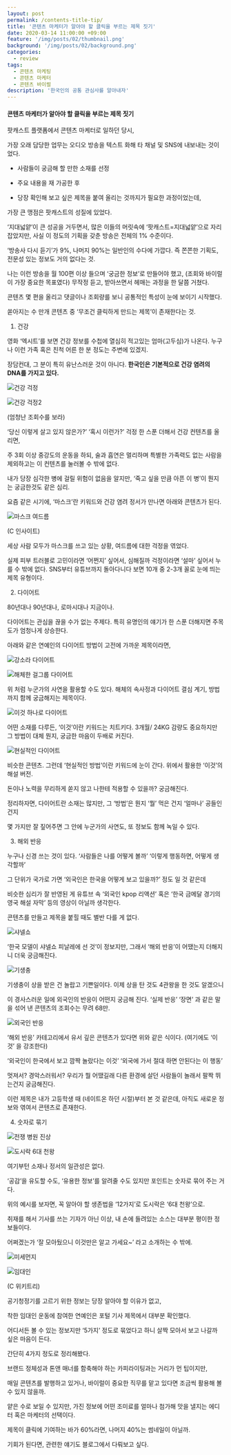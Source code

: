 ```yaml
---
layout: post
permalink: /contents-title-tip/
title: '콘텐츠 마케터가 알아야 할 클릭을 부르는 제목 짓기'
date: 2020-03-14 11:00:00 +09:00
feature: '/img/posts/02/thumbnail.png'
background: '/img/posts/02/background.png'
categories:
  - review
tags:
  - 콘텐츠 마케팅
  - 콘텐츠 마케터
  - 콘텐츠 바이럴
description: '한국인의 공통 관심사를 알아내자'
---
```


#### 콘텐츠 마케터가 알아야 할 클릭을 부르는 제목 짓기 ####



팟캐스트 플랫폼에서 콘텐츠 마케터로 일하던 당시,

가장 오래 담당한 업무는 오디오 방송을 텍스트 화해 타 채널 및 SNS에 내보내는 것이었다.

 

* 사람들이 궁금해 할 만한 소재를 선정

* 주요 내용을 재 가공한 후

* 당장 확인해 보고 싶은 제목을 붙여 올리는 것까지가 필요한 과정이었는데, 

  

가장 큰 맹점은 팟캐스트의 성질에 있었다.

‘지대넓얕’이 큰 성공을 거두면서, 많은 이들의 머릿속에 ‘팟캐스트=지대넓얕’으로 자리 잡았지만, 사실 이 정도의 기획을 갖춘 방송은 전체의 1% 수준이다.

‘방송사 다시 듣기’가 9%, 나머지 90%는 일반인의 수다에 가깝다. 즉 쫀쫀한 기획도, 전문성 있는 정보도 거의 없다는 것.

 

나는 이런 방송을 월 100편 이상 들으며 ‘궁금한 정보’로 만들어야 했고, (조회와 바이럴이 가장 중요한 목표였다) 무작정 듣고, 받아쓰면서 헤매는 과정을 한 달쯤 거쳤다.

 

콘텐츠 몇 편을 올리고 댓글이나 조회량를 보니 공통적인 특성이 눈에 보이기 시작했다.

쏟아지는 수 만개 콘텐츠 중 ‘무조건 클릭하게 만드는 제목’이 존재한다는 것. 

 

1. 건강

영화 ‘엑시트’를 보면 건강 정보를 수첩에 열심히 적고있는 엄마(고두심)가 나온다. 누구나 이런 가족 혹은 친척 어른 한 분 정도는 주변에 있겠지.

장담컨대, 그 분이 특히 유난스러운 것이 아니다. **한국인은 기본적으로 건강 염려의 DNA를 가지고 있다.**



 

![건강 걱정](/img/posts/02/01.png)

![건강 걱정2](/img/posts/02/02.png)

(엄청난 조회수를 보라)

‘당신 이렇게 살고 있지 않은가?’ ‘혹시 이런가?’ 걱정 한 스푼 더해서 건강 컨텐츠를 올리면,

주 3회 이상 중강도의 운동을 하되, 술과 흡연은 멀리하며 특별한 가족력도 없는 사람을 제외하고는 이 컨텐츠를 눌러볼 수 밖에 없다.

내가 당장 심각한 병에 걸릴 위험이 없음을 알지만, ‘죽고 싶을 만큼 아픈 이 병’이 뭔지는 궁금한것도 같은 심리.

요즘 같은 시기에, ‘마스크’란 키워드와 건강 염려 정서가 만나면 아래와 콘텐츠가 된다.



![마스크 여드름](/img/posts/02/03.png)

(C 인사이트)

세상 사람 모두가 마스크를 쓰고 있는 상황, 여드름에 대한 걱정을 엮었다.

실제 피부 트러블로 고민이라면 ‘어쩐지’ 싶어서, 심해질까 걱정이라면 ‘설마’ 싶어서 누를 수 밖에 없다. SNS부터 유튜브까지 돌아다니다 보면 10개 중 2-3개 꼴로 눈에 띄는 제목 유형이다.



2. 다이어트

80년대나 90년대나, 로마시대나 지금이나.

다이어트는 관심을 끊을 수가 없는 주제다. 특히 유명인의 얘기가 한 스푼 더해지면 주목도가 엄청나게 상승한다.

아래와 같은 연예인의 다이어트 방법이 고전에 가까운 제목이라면,

![강소라 다이어트](/img/posts/02/04.png)



![해체한 걸그룹 다이어트](/img/posts/02/05.png)

위 처럼 누군가의 사연을 활용할 수도 있다. 해체의 속사정과 다이어트 결심 계기, 방법까지 함께 궁금해지는 제목이다.



![이것 하나로 다이어트](/img/posts/02/06.png)

어떤 소재를 다루든, ‘이것’이란 키워드는 치트키다. 3개월/ 24KG 감량도 중요하지만 그 방법이 대체 뭔지, 궁금한 마음이 두배로 커진다.



![현실적인 다이어트](/img/posts/02/07.png)

비슷한 콘텐츠. 그런데 ‘현실적인 방법’이란 키워드에 눈이 간다. 위에서 활용한 ‘이것’의 해설 버전.

돈이나 노력을 무리하게 쏟지 않고 나한테 적용할 수 있을까? 궁금해진다.

 

정리하자면, 다이어트란 소재는 많지만, 그 ‘방법’은 뭔지 ‘뭘’ 먹은 건지 ‘얼마나’ 공들인건지

몇 가지만 잘 짚어주면 그 안에 누군가의 사연도, 또 정보도 함께 녹일 수 있다. 



3. 해외 반응

누구나 신경 쓰는 것이 있다. ‘사람들은 나를 어떻게 볼까’ ‘이렇게 행동하면, 어떻게 생각할까’

그 단위가 국가로 가면 ‘외국인은 한국을 어떻게 보고 있을까?’ 정도 일 것 같은데

비슷한 심리가 잘 반영된 게 유튜브 속 ‘외국인 kpop 리액션’ 혹은 ‘한국 금메달 경기의 영국 해설 자막’ 등의 영상이 아닐까 생각한다.

콘텐츠를 만들고 제목을 붙힐 때도 별반 다를 게 없다. 



![샤넬쇼](/img/posts/02/08.png)

‘한국 모델이 샤넬쇼 피날레에 선 것’이 정보지만, 그래서 ‘해외 반응’이 어땠는지 더해지니 더욱 궁금해진다.



![기생충](/img/posts/02/09.png)

기생충이 상을 받은 건 놀랍고 기쁜일이다. 이제 상을 탄 것도 4관왕을 한 것도 알겠으니

이 경사스러운 일에 외국인의 반응이 어떤지 궁금해 진다. ‘실제 반응’ ‘장면’ 과 같은 말을 섞어 낸 콘텐츠의 조회수는 무려 68만.



![외국인 반응](/img/posts/02/10.png)

‘해외 반응’ 카테고리에서 유서 깊은 콘텐츠가 있다면 위와 같은 식이다. (여기에도 ‘이것’ 을 강조한다)

‘외국인이 한국에서 보고 깜짝 놀랐다는 이것’ ‘외국에 가서 절대 하면 안된다는 이 행동’

멋져서? 경악스러워서?  우리가 뭘 어땠길래 다른 환경에 살던 사람들이 놀래서 팔짝 뛰는건지 궁금해진다.

이런 제목은 내가 고등학생 때 (네이트온 하던 시절)부터 본 것 같은데, 아직도 새로운 정보와 엮여서 콘텐츠로 존재한다.



4. 숫자로 묶기

![전쟁 병원 진상](/img/posts/02/11.png)

![도시락 6대 천왕](/img/posts/02/12.png)

여기부턴 소재나 정서의 일관성은 없다.

‘공감’을 유도할 수도, ‘유용한 정보’를 알려줄 수도 있지만 포인트는 숫자로 묶어 주는 거다.

위의 예시를 보자면, 꼭 알아야 할 생존법을 ‘12가지’로 도시락은 ‘6대 천왕’으로.

 

취재를 해서 기사를 쓰는 기자가 아닌 이상, 내 손에 들려있는 소스는 대부분 평이한 정보들이다.

어쩌겠는가 ‘잘 모아뒀으니 이것만은 알고 가세요~’ 라고 소개하는 수 밖에.



![미세먼지](/img/posts/02/13.png)

![임대인](/img/posts/02/14.png)

(C 위키트리)

공기청정기를 고르기 위한 정보는 당장 알아야 할 이유가 없고,

착한 임대인 운동에 참여한 연예인은 포털 기사 제목에서 대부분 확인했다. 

어디서든 볼 수 있는 정보지만 ‘5가지’ 정도로 묶었다고 하니 살짝 모아서 보고 나갈까 싶은 마음이 든다.

 

간단히 4가지 정도로 정리해봤다.

브랜드 정체성과 톤앤 매너를 함축해야 하는 카피라이팅과는 거리가 먼 팁이지만,

매일 콘텐츠를 발행하고 있거나, 바이럴이 중요한 직무를 맡고 있다면 조금씩 활용해 볼 수 있지 않을까.

얕은 수로 보일 수 있지만, 가진 정보에 어떤 조미료를 얼마나 첨가해 맛을 낼지는 에디터 혹은 마케터의 선택이다.

 

제목이 클릭에 기여하는 바가 60%라면, 나머지 40%는 썸네일이 아닐까.

기회가 된다면, 관련한 얘기도 블로그에서 다뤄보고 싶다.